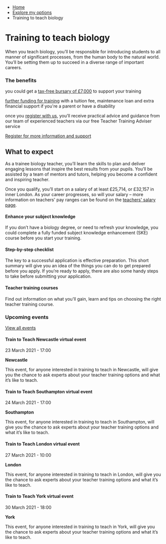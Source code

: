 *   [Home](/)
*   [Explore my options](/explore-my-options)
*   Training to teach biology

Training to teach biology
=========================

When you teach biology, you’ll be responsible for introducing students to all manner of significant processes, from the human body to the natural world. You’ll be setting them up to succeed in a diverse range of important careers.

### The benefits

you could get a [tax-free bursary of £7,000](/node/2350) to support your training 

[further funding for training](https://getintoteaching.education.gov.uk/funding-my-teacher-training) with a tuition fee, maintenance loan and extra financial support if you're a parent or have a disability 

once you [register with us](https://register.getintoteaching.education.gov.uk/register), you’ll receive practical advice and guidance from our team of experienced teachers via our free Teacher Training Adviser service  

[Register for more information and support](https://register.getintoteaching.education.gov.uk/register)

What to expect   
-----------------

As a trainee biology teacher, you’ll learn the skills to plan and deliver engaging lessons that inspire the best results from your pupils. You’ll be assisted by a team of mentors and tutors, helping you become a confident and inspiring teacher.  

Once you qualify, you’ll start on a salary of at least £25,714, or £32,157 in inner London. As your career progresses, so will your salary – more information on teachers' pay ranges can be found on the [teachers' salary page](http://getintoteaching.education.gov.uk/teachers-salary-and-teaching-benefits/teachers-pay-scale-salary).

[](https://getintoteaching.education.gov.uk/explore-my-options/teacher-training-routes/subject-knowledge-enhancement-ske-courses)

#### Enhance your subject knowledge

If you don’t have a biology degree, or need to refresh your knowledge, you could complete a fully funded subject knowledge enhancement (SKE) course before you start your training.

[](https://getintoteaching.education.gov.uk/how-to-apply/your-steps-to-teacher-training)

#### Step-by-step checklist

The key to a successful application is effective preparation. This short summary will give you an idea of the things you can do to get prepared before you apply. If you’re ready to apply, there are also some handy steps to take before submitting your application.

[](https://getintoteaching.education.gov.uk/explore-my-options/postgraduate-teacher-training-courses)

#### Teacher training courses

Find out information on what you'll gain, learn and tips on choosing the right teacher training course.

### Upcoming events

[View all events](/teaching-events)

[](/teaching-events/train-to-teach-events/train-to-teach-newcastle-virtual-event-230321)

#### Train to Teach Newcastle virtual event

23 March 2021 - 17:00

**Newcastle**

This event, for anyone interested in training to teach in Newcastle, will give you the chance to ask experts about your teacher training options and what it’s like to teach.

[](/teaching-events/train-to-teach-events/train-to-teach-southampton-virtual-event-240321)

#### Train to Teach Southampton virtual event

24 March 2021 - 17:00

**Southampton**

This event, for anyone interested in training to teach in Southampton, will give you the chance to ask experts about your teacher training options and what it’s like to teach.

[](/teaching-events/train-to-teach-events/train-to-teach-london-virtual-event-270321)

#### Train to Teach London virtual event

27 March 2021 - 10:00

**London**

This event, for anyone interested in training to teach in London, will give you the chance to ask experts about your teacher training options and what it’s like to teach.

[](/teaching-events/train-to-teach-events/train-to-teach-york-virtual-event-300321)

#### Train to Teach York virtual event

30 March 2021 - 18:00

**York**

This event, for anyone interested in training to teach in York, will give you the chance to ask experts about your teacher training options and what it’s like to teach.